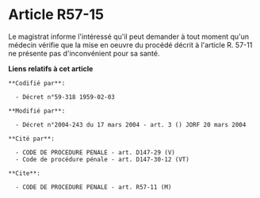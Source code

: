 # Article R57-15

Le magistrat informe l'intéressé qu'il peut demander à tout moment qu'un médecin vérifie que la mise en oeuvre du procédé
décrit à l'article R. 57-11 ne présente pas d'inconvénient pour sa santé.

**Liens relatifs à cet article**

	**Codifié par**:

	  - Décret n°59-318 1959-02-03

	**Modifié par**:

	  - Décret n°2004-243 du 17 mars 2004 - art. 3 () JORF 20 mars 2004

	**Cité par**:

	  - CODE DE PROCEDURE PENALE - art. D147-29 (V)
	  - Code de procédure pénale - art. D147-30-12 (VT)

	**Cite**:

	  - CODE DE PROCEDURE PENALE - art. R57-11 (M)
